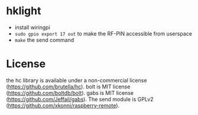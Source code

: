 # hklight

* install wiringpi
* `sudo gpio export 17 out` to make the RF-PIN accessible from userspace
* `make` the send command

# License

the hc library is available under a non-commercial license (https://github.com/brutella/hc).
bolt is MIT license (https://github.com/boltdb/bolt).
gabs is MIT license (https://github.com/Jeffail/gabs).
The send module is GPLv2 (https://github.com/xkonni/raspberry-remote).
